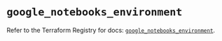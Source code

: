 # `google_notebooks_environment`

Refer to the Terraform Registry for docs: [`google_notebooks_environment`](https://registry.terraform.io/providers/hashicorp/google/6.49.1/docs/resources/notebooks_environment).
